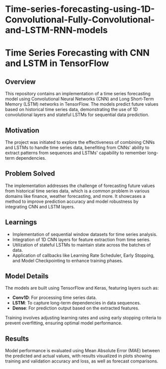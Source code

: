 # Time-series-forecasting-using-1D-Convolutional-Fully-Convolutional-and-LSTM-RNN-models




# Time Series Forecasting with CNN and LSTM in TensorFlow

## Overview

This repository contains an implementation of a time series forecasting model using Convolutional Neural Networks (CNN) and Long Short-Term Memory (LSTM) networks in TensorFlow. The models predict future values based on historical time series data, demonstrating the use of 1D convolutional layers and stateful LSTMs for sequential data prediction.

## Motivation

The project was initiated to explore the effectiveness of combining CNNs and LSTMs to handle time series data, benefiting from CNNs' ability to extract patterns from sequences and LSTMs' capability to remember long-term dependencies.

## Problem Solved

The implementation addresses the challenge of forecasting future values from historical time series data, which is a common problem in various domains like finance, weather forecasting, and more. It showcases a method to improve prediction accuracy and model robustness by integrating CNN and LSTM layers.

## Learnings

- Implementation of sequential window datasets for time series analysis.
- Integration of 1D CNN layers for feature extraction from time series.
- Utilization of stateful LSTMs to maintain state across the batches of data.
- Application of callbacks like Learning Rate Scheduler, Early Stopping, and Model Checkpointing to enhance training phases.


## Model Details

The models are built using TensorFlow and Keras, featuring layers such as:

- **Conv1D**: For processing time series data.
- **LSTM**: To capture long-term dependencies in data sequences.
- **Dense**: For prediction output based on the extracted features.

Training involves adjusting learning rates and using early stopping criteria to prevent overfitting, ensuring optimal model performance.

## Results

Model performance is evaluated using Mean Absolute Error (MAE) between the predicted and actual values, with results visualized in plots showing training and validation accuracy and loss, as well as forecast comparisons.

